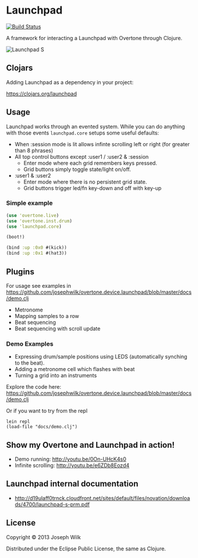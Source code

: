 # Launchpad

[![Build Status](https://travis-ci.org/josephwilk/overtone.device.launchpad.png)](https://travis-ci.org/josephwilk/overtone.device.launchpad)

A framework for interacting a Launchpad with Overtone through Clojure.

![Launchpad S](http://s24.postimg.org/tn4w9d7j5/687474703a2f2f7331302e706f7374696d672e6f72672f6d.jpg)

## Clojars

Adding Launchpad as a dependency in your project:

https://clojars.org/launchpad

## Usage

Launchpad works through an evented system. While you can do anything with those events `launchpad.core` setups some
useful defaults:

* When :session mode is lit allows infinte scrolling left or right (for greater than 8 phrases)
* All top control buttons except :user1 / :user2 & :session
  * Enter mode where each grid remembers keys pressed.
  * Grid buttons simply toggle state/light on/off.
* :user1 & :user2
  * Enter mode where there is no persistent grid state.
  * Grid buttons trigger led/fn key-down and off with key-up

### Simple example

```clojure
(use 'overtone.live)
(use 'overtone.inst.drum)
(use 'launchpad.core)

(boot!)

(bind :up :0x0 #(kick))
(bind :up :0x1 #(hat3))
```

## Plugins

For usage see examples in https://github.com/josephwilk/overtone.device.launchpad/blob/master/docs/demo.clj

* Metronome 
* Mapping samples to a row
* Beat sequencing
* Beat sequencing with scroll update

### Demo Examples

* Expressing drum/sample positions using LEDS (automatically synching to the beat).
* Adding a metronome cell which flashes with beat
* Turning a grid into an instruments

Explore the code here: https://github.com/josephwilk/overtone.device.launchpad/blob/master/docs/demo.clj

Or if you want to try from the repl

```
lein repl
(load-file "docs/demo.clj")
```

## Show my Overtone and Launchpad in action!

* Demo running: http://youtu.be/0On-UHcK4s0
* Infinite scrolling: http://youtu.be/e6ZDb8Eozd4 

## Launchpad internal documentation

* http://d19ulaff0trnck.cloudfront.net/sites/default/files/novation/downloads/4700/launchpad-s-prm.pdf

## License

Copyright © 2013 Joseph Wilk

Distributed under the Eclipse Public License, the same as Clojure.
